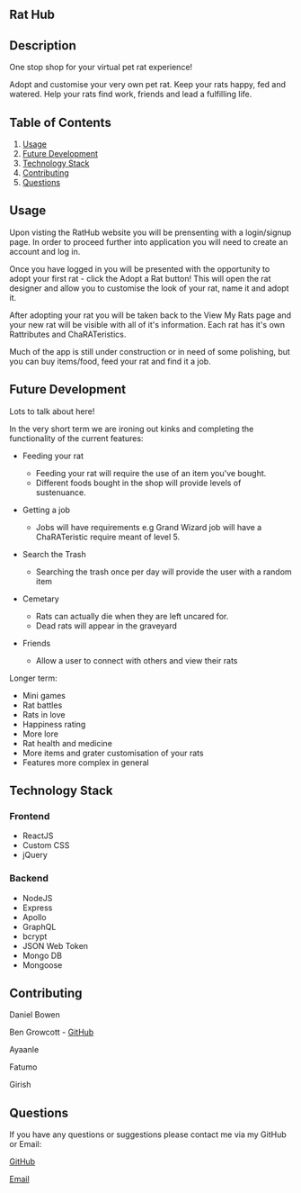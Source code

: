 ## Rat Hub

## Description

One stop shop for your virtual pet rat experience! 

Adopt and customise your very own pet rat. Keep your rats happy, fed and watered. Help your rats find work, friends and lead a fulfilling life.

## Table of Contents

1. [Usage](#usage)
2. [Future Development](#future-development)
3. [Technology Stack](#technology-stack)
4. [Contributing](#contributing)
5. [Questions](#questions)

## Usage

Upon visting the RatHub website you will be prensenting with a login/signup page. In order to proceed further into application you will need to create an account and log in. 

Once you have logged in you will be presented with the opportunity to adopt your first rat - click the Adopt a Rat button! This will open the rat designer and allow you to customise the look of your rat, name it and adopt it.

After adopting your rat you will be taken back to the View My Rats page and your new rat will be visible with all of it's information. Each rat has it's own Rattributes and ChaRATeristics.

Much of the app is still under construction or in need of some polishing, but you can buy items/food, feed your rat and find it a job. 

## Future Development

Lots to talk about here!

In the very short term we are ironing out kinks and completing the functionality of the current features:

- Feeding your rat
  - Feeding your rat will require the use of an item you've bought.
  - Different foods bought in the shop will provide levels of sustenuance.

- Getting a job
  - Jobs will have requirements e.g Grand Wizard job will have a ChaRATeristic require meant of level 5.
 
- Search the Trash
  - Searching the trash once per day will provide the user with a random item

- Cemetary 
  - Rats can actually die when they are left uncared for.
  - Dead rats will appear in the graveyard

- Friends
  - Allow a user to connect with others and view their rats

Longer term:

  - Mini games
  - Rat battles
  - Rats in love
  - Happiness rating
  - More lore
  - Rat health and medicine
  - More items and grater customisation of your rats
  - Features more complex in general

## Technology Stack

### Frontend

- ReactJS
- Custom CSS
- jQuery

### Backend

- NodeJS
- Express
- Apollo
- GraphQL
- bcrypt
- JSON Web Token
- Mongo DB
- Mongoose

## Contributing

Daniel Bowen

Ben Growcott - [GitHub](https://github.com/BGrowcott)

Ayaanle

Fatumo

Girish

## Questions

If you have any questions or suggestions please contact me via my GitHub or Email:

[GitHub](https://github.com/BGrowcott)

[Email](mailto:bg.coding101@gmail.com)
  



